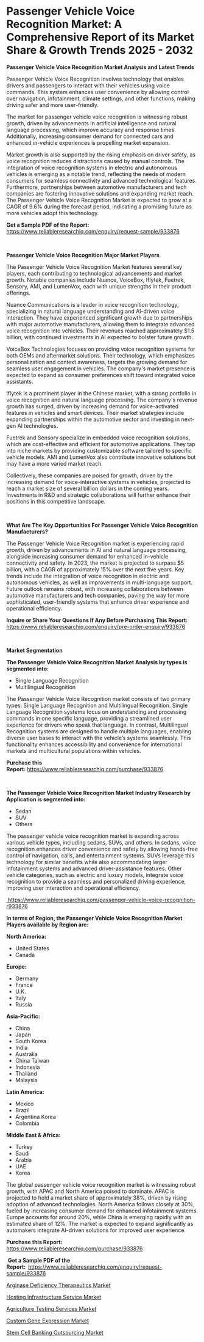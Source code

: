 <p><h1>Passenger Vehicle Voice Recognition Market: A Comprehensive Report of its Market Share & Growth Trends 2025 - 2032</h1></p><p><strong>Passenger Vehicle Voice Recognition Market Analysis and Latest Trends</strong></p>
<p><p>Passenger Vehicle Voice Recognition involves technology that enables drivers and passengers to interact with their vehicles using voice commands. This system enhances user convenience by allowing control over navigation, infotainment, climate settings, and other functions, making driving safer and more user-friendly. </p><p>The market for passenger vehicle voice recognition is witnessing robust growth, driven by advancements in artificial intelligence and natural language processing, which improve accuracy and response times. Additionally, increasing consumer demand for connected cars and enhanced in-vehicle experiences is propelling market expansion. </p><p>Market growth is also supported by the rising emphasis on driver safety, as voice recognition reduces distractions caused by manual controls. The integration of voice recognition systems in electric and autonomous vehicles is emerging as a notable trend, reflecting the needs of modern consumers for seamless connectivity and advanced technological features. Furthermore, partnerships between automotive manufacturers and tech companies are fostering innovative solutions and expanding market reach. The Passenger Vehicle Voice Recognition Market is expected to grow at a CAGR of 9.6% during the forecast period, indicating a promising future as more vehicles adopt this technology.</p></p>
<p><strong>Get a Sample PDF of the Report:&nbsp;</strong> <a href="https://www.reliableresearchiq.com/enquiry/request-sample/933876?utm_campaign=973&utm_medium=2&utm_source=Github&utm_content=ia&utm_term=07032025&utm_id=passenger-vehicle-voice-recognition">https://www.reliableresearchiq.com/enquiry/request-sample/933876</a></p>
<p>&nbsp;</p>
<p><strong>Passenger Vehicle Voice Recognition Major Market Players</strong></p>
<p><p>The Passenger Vehicle Voice Recognition Market features several key players, each contributing to technological advancements and market growth. Notable companies include Nuance, VoiceBox, Iflytek, Fuetrek, Sensory, AMI, and LumenVox, each with unique strengths in their product offerings.</p><p>Nuance Communications is a leader in voice recognition technology, specializing in natural language understanding and AI-driven voice interaction. They have experienced significant growth due to partnerships with major automotive manufacturers, allowing them to integrate advanced voice recognition into vehicles. Their revenues reached approximately $1.5 billion, with continued investments in AI expected to bolster future growth.</p><p>VoiceBox Technologies focuses on providing voice recognition systems for both OEMs and aftermarket solutions. Their technology, which emphasizes personalization and context awareness, targets the growing demand for seamless user engagement in vehicles. The company's market presence is expected to expand as consumer preferences shift toward integrated voice assistants.</p><p>Iflytek is a prominent player in the Chinese market, with a strong portfolio in voice recognition and natural language processing. The company's revenue growth has surged, driven by increasing demand for voice-activated features in vehicles and smart devices. Their market strategies include expanding partnerships within the automotive sector and investing in next-gen AI technologies.</p><p>Fuetrek and Sensory specialize in embedded voice recognition solutions, which are cost-effective and efficient for automotive applications. They tap into niche markets by providing customizable software tailored to specific vehicle models. AMI and LumenVox also contribute innovative solutions but may have a more varied market reach.</p><p>Collectively, these companies are poised for growth, driven by the increasing demand for voice-interactive systems in vehicles, projected to reach a market size of several billion dollars in the coming years. Investments in R&D and strategic collaborations will further enhance their positions in this competitive landscape.</p></p>
<p>&nbsp;</p>
<p><strong>What Are The Key Opportunities For Passenger Vehicle Voice Recognition Manufacturers?</strong></p>
<p><p>The Passenger Vehicle Voice Recognition market is experiencing rapid growth, driven by advancements in AI and natural language processing, alongside increasing consumer demand for enhanced in-vehicle connectivity and safety. In 2023, the market is projected to surpass $5 billion, with a CAGR of approximately 15% over the next five years. Key trends include the integration of voice recognition in electric and autonomous vehicles, as well as improvements in multi-language support. Future outlook remains robust, with increasing collaborations between automotive manufacturers and tech companies, paving the way for more sophisticated, user-friendly systems that enhance driver experience and operational efficiency.</p></p>
<p><strong>Inquire or Share Your Questions If Any Before Purchasing This Report:</strong> <a href="https://www.reliableresearchiq.com/enquiry/pre-order-enquiry/933876?utm_campaign=973&utm_medium=2&utm_source=Github&utm_content=ia&utm_term=07032025&utm_id=passenger-vehicle-voice-recognition">https://www.reliableresearchiq.com/enquiry/pre-order-enquiry/933876</a></p>
<p>&nbsp;</p>
<p><strong>Market Segmentation</strong></p>
<p><strong>The Passenger Vehicle Voice Recognition Market Analysis by types is segmented into:</strong></p>
<p><ul><li>Single Language Recognition</li><li>Multilingual Recognition</li></ul></p>
<p><p>The Passenger Vehicle Voice Recognition market consists of two primary types: Single Language Recognition and Multilingual Recognition. Single Language Recognition systems focus on understanding and processing commands in one specific language, providing a streamlined user experience for drivers who speak that language. In contrast, Multilingual Recognition systems are designed to handle multiple languages, enabling diverse user bases to interact with the vehicle’s systems seamlessly. This functionality enhances accessibility and convenience for international markets and multicultural populations within vehicles.</p></p>
<p><strong>Purchase this Report:&nbsp;</strong><a href="https://www.reliableresearchiq.com/purchase/933876?utm_campaign=973&utm_medium=2&utm_source=Github&utm_content=ia&utm_term=07032025&utm_id=passenger-vehicle-voice-recognition">https://www.reliableresearchiq.com/purchase/933876</a></p>
<p>&nbsp;</p>
<p><strong>The Passenger Vehicle Voice Recognition Market Industry Research by Application is segmented into:</strong></p>
<p><ul><li>Sedan</li><li>SUV</li><li>Others</li></ul></p>
<p><p>The passenger vehicle voice recognition market is expanding across various vehicle types, including sedans, SUVs, and others. In sedans, voice recognition enhances driver convenience and safety by allowing hands-free control of navigation, calls, and entertainment systems. SUVs leverage this technology for similar benefits while also accommodating larger infotainment systems and advanced driver-assistance features. Other vehicle categories, such as electric and luxury models, integrate voice recognition to provide a seamless and personalized driving experience, improving user interaction and operational efficiency.</p></p>
<p><a href="https://www.reliableresearchiq.com/passenger-vehicle-voice-recognition-r933876?utm_campaign=973&utm_medium=2&utm_source=Github&utm_content=ia&utm_term=07032025&utm_id=passenger-vehicle-voice-recognition">&nbsp;https://www.reliableresearchiq.com/passenger-vehicle-voice-recognition-r933876</a></p>
<p><strong>In terms of Region, the Passenger Vehicle Voice Recognition Market Players available by Region are:</strong></p>
<p>
    <p> <strong> North America: </strong>
        <ul>
            <li>United States</li>
            <li>Canada</li>
        </ul>
        </p> 
    <p> <strong> Europe: </strong>
        <ul>
            <li>Germany</li>
            <li>France</li>
            <li>U.K.</li>
            <li>Italy</li>
            <li>Russia</li>
        </ul>
        </p> 
    <p> <strong> Asia-Pacific: </strong>
        <ul>
            <li>China</li>
            <li>Japan</li>
            <li>South Korea</li>
            <li>India</li>
            <li>Australia</li>
            <li>China Taiwan</li>
            <li>Indonesia</li>
            <li>Thailand</li>
            <li>Malaysia</li>
        </ul>
        </p> 
    <p> <strong> Latin America: </strong>
        <ul>
            <li>Mexico</li>
            <li>Brazil</li>
            <li>Argentina Korea</li>
            <li>Colombia</li>
        </ul>
        </p> 
    <p> <strong> Middle East & Africa: </strong>
        <ul>
            <li>Turkey</li>
            <li>Saudi</li>
            <li>Arabia</li>
            <li>UAE</li>
            <li>Korea</li>
        </ul>
    </p>
    </p>
<p><p>The global passenger vehicle voice recognition market is witnessing robust growth, with APAC and North America poised to dominate. APAC is projected to hold a market share of approximately 38%, driven by rising adoption of advanced technologies. North America follows closely at 30%, fueled by increasing consumer demand for enhanced infotainment systems. Europe accounts for around 20%, while China is emerging rapidly with an estimated share of 12%. The market is expected to expand significantly as automakers integrate AI-driven solutions for improved user experience.</p></p>
<p><strong>Purchase this Report: </strong><a href="https://www.reliableresearchiq.com/purchase/933876?utm_campaign=973&utm_medium=2&utm_source=Github&utm_content=ia&utm_term=07032025&utm_id=passenger-vehicle-voice-recognition">https://www.reliableresearchiq.com/purchase/933876</a></p>
<p>&nbsp;<strong>Get a Sample PDF of the Report:&nbsp;&nbsp;</strong><a href="https://www.reliableresearchiq.com/enquiry/request-sample/933876?utm_campaign=973&utm_medium=2&utm_source=Github&utm_content=ia&utm_term=07032025&utm_id=passenger-vehicle-voice-recognition">https://www.reliableresearchiq.com/enquiry/request-sample/933876</a></p>
<p><strong></strong></p>
<p><p><a href="https://github.com/danzopachllq/Market-Research-Report-List-1/blob/main/arginase-deficiency-therapeutics-market.md?utm_campaign=973&utm_medium=2&utm_source=Github&utm_content=ia&utm_term=07032025&utm_id=passenger-vehicle-voice-recognition">Arginase Deficiency Therapeutics Market</a></p><p><a href="https://github.com/fendtdjunawo/Market-Research-Report-List-1/blob/main/hosting-infrastructure-service-market.md?utm_campaign=973&utm_medium=2&utm_source=Github&utm_content=ia&utm_term=07032025&utm_id=passenger-vehicle-voice-recognition">Hosting Infrastructure Service Market</a></p><p><a href="https://github.com/kovasovitzzg/Market-Research-Report-List-1/blob/main/agriculture-testing-services-market.md?utm_campaign=973&utm_medium=2&utm_source=Github&utm_content=ia&utm_term=07032025&utm_id=passenger-vehicle-voice-recognition">Agriculture Testing Services Market</a></p><p><a href="https://github.com/catlowdarcys/Market-Research-Report-List-1/blob/main/custom-gene-expression-market.md?utm_campaign=973&utm_medium=2&utm_source=Github&utm_content=ia&utm_term=07032025&utm_id=passenger-vehicle-voice-recognition">Custom Gene Expression Market</a></p><p><a href="https://github.com/hadshpinay/Market-Research-Report-List-1/blob/main/stem-cell-banking-outsourcing-market.md?utm_campaign=973&utm_medium=2&utm_source=Github&utm_content=ia&utm_term=07032025&utm_id=passenger-vehicle-voice-recognition">Stem Cell Banking Outsourcing Market</a></p></p>